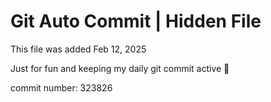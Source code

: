# Git Auto Commit | Hidden File

This file was added Feb 12, 2025

Just for fun and keeping my daily git commit active 🤪

commit number: 323826

